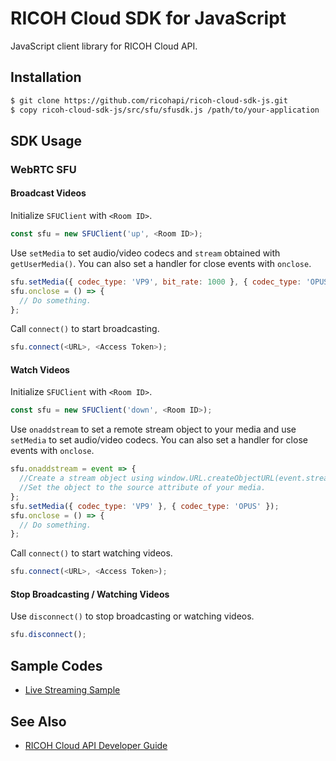# RICOH Cloud SDK for JavaScript

JavaScript client library for RICOH Cloud API.

## Installation

```sh
$ git clone https://github.com/ricohapi/ricoh-cloud-sdk-js.git
$ copy ricoh-cloud-sdk-js/src/sfu/sfusdk.js /path/to/your-application
```

## SDK Usage

### WebRTC SFU

#### Broadcast Videos

Initialize `SFUClient` with ```<Room ID>```.

```javascript
const sfu = new SFUClient('up', <Room ID>);
```

Use `setMedia` to set audio/video codecs and `stream` obtained with `getUserMedia()`. You can also set a handler for close events with `onclose`.

```javascript
sfu.setMedia({ codec_type: 'VP9', bit_rate: 1000 }, { codec_type: 'OPUS' }, stream);
sfu.onclose = () => {
  // Do something.
};
```

Call `connect()` to start broadcasting.

```javascript
sfu.connect(<URL>, <Access Token>);
```

#### Watch Videos

Initialize `SFUClient` with ```<Room ID>```.

```javascript
const sfu = new SFUClient('down', <Room ID>);
```

Use `onaddstream` to set a remote stream object to your media and use `setMedia` to set audio/video codecs. You can also set a handler for close events with `onclose`.

```javascript
sfu.onaddstream = event => {
  //Create a stream object using window.URL.createObjectURL(event.stream)
  //Set the object to the source attribute of your media.
};
sfu.setMedia({ codec_type: 'VP9' }, { codec_type: 'OPUS' });
sfu.onclose = () => {
  // Do something.
};
```

Call `connect()` to start watching videos.

```javascript
sfu.connect(<URL>, <Access Token>);
```

#### Stop Broadcasting / Watching Videos

Use `disconnect()` to stop broadcasting or watching videos.

```javascript
sfu.disconnect();
```

## Sample Codes

- [Live Streaming Sample](./samples/sfu-server/)

## See Also

* [RICOH Cloud API Developer Guide](https://api.ricoh/docs/ricoh-cloud-api/)
